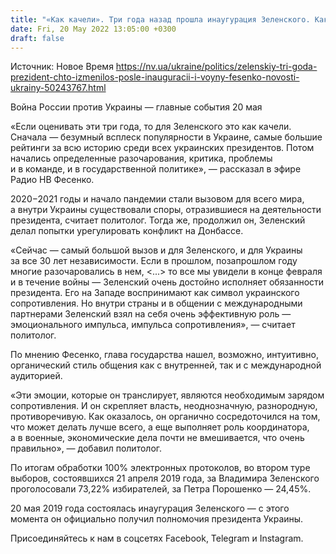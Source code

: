 ```yaml
---
title: "«Как качели». Три года назад прошла инаугурация Зеленского. Как изменился президент — Фесенко"
date: Fri, 20 May 2022 13:05:00 +0300
draft: false
---
```

Источник: Новое Время https://nv.ua/ukraine/politics/zelenskiy-tri-goda-prezident-chto-izmenilos-posle-inauguracii-i-voyny-fesenko-novosti-ukrainy-50243767.html


Война России против Украины — главные события 20 мая

«Если оценивать эти три года, то для Зеленского это как качели. Сначала — безумный всплеск популярности в Украине, самые большие рейтинги за всю историю среди всех украинских президентов. Потом начались определенные разочарования, критика, проблемы и в команде, и в государственной политике», — рассказал в эфире Радио НВ Фесенко.

2020−2021 годы и начало пандемии стали вызовом для всего мира, а внутри Украины существовали споры, отразившиеся на деятельности президента, считает политолог. Тогда же, продолжил он, Зеленский делал попытки урегулировать конфликт на Донбассе.

«Сейчас — самый большой вызов и для Зеленского, и для Украины за все 30 лет независимости. Если в прошлом, позапрошлом году многие разочаровались в нем, <...> то все мы увидели в конце февраля и в течение войны — Зеленский очень достойно исполняет обязанности президента. Его на Западе воспринимают как символ украинского сопротивления. Но внутри страны и в общении с международными партнерами Зеленский взял на себя очень эффективную роль — эмоционального импульса, импульса сопротивления», — считает политолог.

По мнению Фесенко, глава государства нашел, возможно, интуитивно, органический стиль общения как с внутренней, так и с международной аудиторией.

«Эти эмоции, которые он транслирует, являются необходимым зарядом сопротивления. И он скрепляет власть, неоднозначную, разнородную, противоречивую. Как оказалось, он органично сосредоточился на том, что может делать лучше всего, а еще выполняет роль координатора, а в военные, экономические дела почти не вмешивается, что очень правильно», — добавил политолог.

По итогам обработки 100% электронных протоколов, во втором туре выборов, состоявшихся 21 апреля 2019 года, за Владимира Зеленского проголосовали 73,22% избирателей, за Петра Порошенко — 24,45%.

20 мая 2019 года состоялась инаугурация Зеленского — с этого момента он официально получил полномочия президента Украины.

Присоединяйтесь к нам в соцсетях Facebook, Telegram и Instagram.
